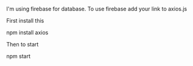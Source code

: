 I'm using firebase for database. To use firebase add your link to axios.js

First install this

npm install axios

Then to start

npm start
